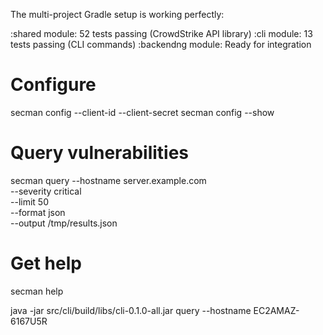 The multi-project Gradle setup is working perfectly:

:shared module: 52 tests passing (CrowdStrike API library)
:cli module: 13 tests passing (CLI commands)
:backendng module: Ready for integration

# Configure
secman config --client-id <id> --client-secret <secret>
secman config --show

# Query vulnerabilities
secman query --hostname server.example.com \
             --severity critical \
             --limit 50 \
             --format json \
             --output /tmp/results.json

# Get help
secman help

java -jar src/cli/build/libs/cli-0.1.0-all.jar query --hostname EC2AMAZ-6167U5R